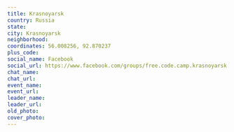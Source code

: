 ```yaml
---
title: Krasnoyarsk
country: Russia
state: 
city: Krasnoyarsk
neighborhood: 
coordinates: 56.008256, 92.870237
plus_code:
social_name: Facebook
social_url: https://www.facebook.com/groups/free.code.camp.krasnoyarsk
chat_name:
chat_url:
event_name:
event_url:
leader_name:
leader_url:
old_photo: 
cover_photo:
---
```

